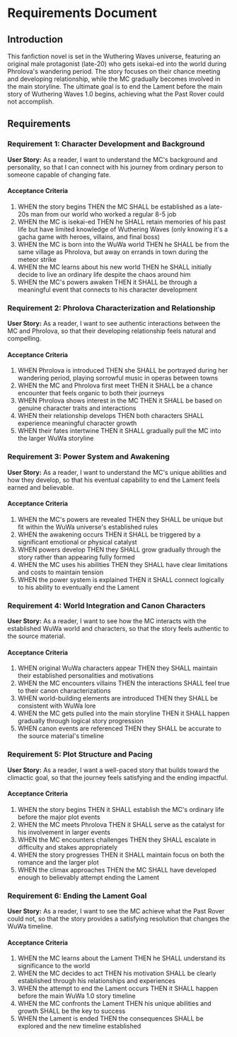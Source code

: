 # Requirements Document

## Introduction

This fanfiction novel is set in the Wuthering Waves universe, featuring an original male protagonist (late-20) who gets isekai-ed into the world during Phrolova's wandering period. The story focuses on their chance meeting and developing relationship, while the MC gradually becomes involved in the main storyline. The ultimate goal is to end the Lament before the main story of Wuthering Waves 1.0 begins, achieving what the Past Rover could not accomplish.

## Requirements

### Requirement 1: Character Development and Background

**User Story:** As a reader, I want to understand the MC's background and personality, so that I can connect with his journey from ordinary person to someone capable of changing fate.

#### Acceptance Criteria

1. WHEN the story begins THEN the MC SHALL be established as a late-20s man from our world who worked a regular 8-5 job
2. WHEN the MC is isekai-ed THEN he SHALL retain memories of his past life but have limited knowledge of Wuthering Waves (only knowing it's a gacha game with heroes, villains, and final boss)
3. WHEN the MC is born into the WuWa world THEN he SHALL be from the same village as Phrolova, but away on errands in town during the meteor strike
4. WHEN the MC learns about his new world THEN he SHALL initially decide to live an ordinary life despite the chaos around him
5. WHEN the MC's powers awaken THEN it SHALL be through a meaningful event that connects to his character development

### Requirement 2: Phrolova Characterization and Relationship

**User Story:** As a reader, I want to see authentic interactions between the MC and Phrolova, so that their developing relationship feels natural and compelling.

#### Acceptance Criteria

1. WHEN Phrolova is introduced THEN she SHALL be portrayed during her wandering period, playing sorrowful music in operas between towns
2. WHEN the MC and Phrolova first meet THEN it SHALL be a chance encounter that feels organic to both their journeys
3. WHEN Phrolova shows interest in the MC THEN it SHALL be based on genuine character traits and interactions
4. WHEN their relationship develops THEN both characters SHALL experience meaningful character growth
5. WHEN their fates intertwine THEN it SHALL gradually pull the MC into the larger WuWa storyline

### Requirement 3: Power System and Awakening

**User Story:** As a reader, I want to understand the MC's unique abilities and how they develop, so that his eventual capability to end the Lament feels earned and believable.

#### Acceptance Criteria

1. WHEN the MC's powers are revealed THEN they SHALL be unique but fit within the WuWa universe's established rules
2. WHEN the awakening occurs THEN it SHALL be triggered by a significant emotional or physical catalyst
3. WHEN powers develop THEN they SHALL grow gradually through the story rather than appearing fully formed
4. WHEN the MC uses his abilities THEN they SHALL have clear limitations and costs to maintain tension
5. WHEN the power system is explained THEN it SHALL connect logically to his ability to eventually end the Lament

### Requirement 4: World Integration and Canon Characters

**User Story:** As a reader, I want to see how the MC interacts with the established WuWa world and characters, so that the story feels authentic to the source material.

#### Acceptance Criteria

1. WHEN original WuWa characters appear THEN they SHALL maintain their established personalities and motivations
2. WHEN the MC encounters villains THEN the interactions SHALL feel true to their canon characterizations
3. WHEN world-building elements are introduced THEN they SHALL be consistent with WuWa lore
4. WHEN the MC gets pulled into the main storyline THEN it SHALL happen gradually through logical story progression
5. WHEN canon events are referenced THEN they SHALL be accurate to the source material's timeline

### Requirement 5: Plot Structure and Pacing

**User Story:** As a reader, I want a well-paced story that builds toward the climactic goal, so that the journey feels satisfying and the ending impactful.

#### Acceptance Criteria

1. WHEN the story begins THEN it SHALL establish the MC's ordinary life before the major plot events
2. WHEN the MC meets Phrolova THEN it SHALL serve as the catalyst for his involvement in larger events
3. WHEN the MC encounters challenges THEN they SHALL escalate in difficulty and stakes appropriately
4. WHEN the story progresses THEN it SHALL maintain focus on both the romance and the larger plot
5. WHEN the climax approaches THEN the MC SHALL have developed enough to believably attempt ending the Lament

### Requirement 6: Ending the Lament Goal

**User Story:** As a reader, I want to see the MC achieve what the Past Rover could not, so that the story provides a satisfying resolution that changes the WuWa timeline.

#### Acceptance Criteria

1. WHEN the MC learns about the Lament THEN he SHALL understand its significance to the world
2. WHEN the MC decides to act THEN his motivation SHALL be clearly established through his relationships and experiences
3. WHEN the attempt to end the Lament occurs THEN it SHALL happen before the main WuWa 1.0 story timeline
4. WHEN the MC confronts the Lament THEN his unique abilities and growth SHALL be the key to success
5. WHEN the Lament is ended THEN the consequences SHALL be explored and the new timeline established